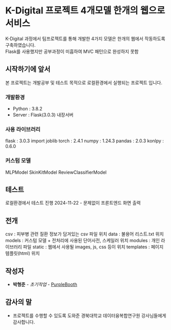 # K-Digital 프로젝트 4개모델 한개의 웹으로 서비스

K-Digital 과정에서 팀프로젝트를 통해 개발한 4가지 모델은 한개의 웹에서 작동하도록 구축하였습니다.  
Flask를 사용했지만 공부과정이 미흡하여 MVC 패턴으로 완성하지 못함

## 시작하기에 앞서

본 프로젝트는 개발공부 및 테스트 목적으로 로컬환경에서 실행되는 프로젝트 입니다.

### 개발환경

- Python : 3.8.2
- Server : Flask(3.0.3) 내장서버

### 사용 라이브러리
flask : 3.0.3
import joblib
torch : 2.4.1
numpy : 1.24.3
pandas : 2.0.3
konlpy : 0.6.0


### 커스텀 모델
MLPModel 
SkinKitModel
ReviewClassifierModel
## 테스트

로컬환경에서 테스트 진행
2024-11-22 - 문제없이 프론트엔드 화면 출력 

## 전개
csv : 피부병 관련 질환 정보가 담겨있는 csv 파일 위치
data : 불용어 리스트.txt 위치
models : 커스텀 모델 + 전처리에 사용된 단어사전, 스케일러 위치
modules : 개인 라이브러리 파일
static : 웹에서 사용될 images, js, css 등이 위치 
templates : 페이지 템플릿(html) 위치

## 작성자

* **박형준** - *초기작업* - [PurpleBooth](https://github.com/parkhyoungjoon)

## 감사의 말

* 프로젝트를 수행할 수 있도록 도와준 경북대학교 데이터융복합연구원 강사님들에게 감사합니다.
